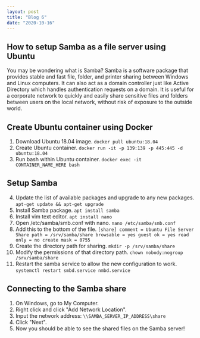 ```yaml
---
layout: post
title: "Blog 6"
date: "2020-10-16"
---
```


## How to setup Samba as a file server using Ubuntu
You may be wondering what is Samba? Samba is a software package that provides stable and fast file, folder, and printer sharing between Windows and Linux computers. It can also act as a domain controller just like Active Directory which handles authentication requests on a domain. It is useful for a corporate network to quickly and easily share sensitive files and folders between users on the local network, without risk of exposure to the outside world.

## Create Ubuntu container using Docker
1. Download Ubuntu 18.04 image.
`docker pull ubuntu:18.04`
2. Create Ubuntu container.
`docker run -it -p 139:139 -p 445:445 -d ubuntu:18.04`
3. Run bash within Ubuntu container.
`docker exec -it CONTAINER_NAME_HERE bash`

## Setup Samba
4. Update the list of available packages and upgrade to any new packages.
`apt-get update && apt-get upgrade`
5. Install Samba package.
`apt install samba`
6. Install vim text editor.
`apt install nano`
7. Open /etc/samba/smb.conf with nano.
`nano /etc/samba/smb.conf`
8. Add this to the bottom of the file.
`[share]
    comment = Ubuntu File Server Share
    path = /srv/samba/share
    browsable = yes
    guest ok = yes
    read only = no
    create mask = 0755`
9. Create the directory path for sharing.
`mkdir -p /srv/samba/share`
10. Modify the permissions of that directory path.
`chown nobody:nogroup /srv/samba/share`
11. Restart the samba service to allow the new configuration to work.
`systemctl restart smbd.service nmbd.service`

## Connecting to the Samba share
1. On Windows, go to My Computer.
2. Right click and click "Add Network Location".
3. Input the network address:
`\\SAMBA_SERVER_IP_ADDRESS\share`
4. Click "Next".
5. Now you should be able to see the shared files on the Samba server!
